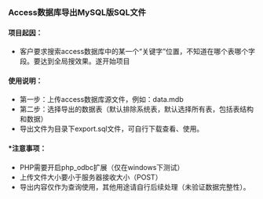 ### Access数据库导出MySQL版SQL文件

#### 项目起因：
* 客户要求搜索access数据库中的某一个“关键字”位置，不知道在哪个表哪个字段。要达到全局搜效果。遂开始项目

#### 使用说明：
* 第一步：上传access数据库源文件，例如：data.mdb
* 第二步：选择导出的数据表（默认排除系统表，默认选择所有表，包括表结构和数据）
* 导出文件为目录下export.sql文件，可自行下载查看、使用。

#### *注意事项：
* PHP需要开启php_odbc扩展（仅在windows下测试）
* 上传文件大小要小于服务器接收大小（POST）
* 导出内容仅作为查询使用，其他用途请自行后续处理（未验证数据完整性）。